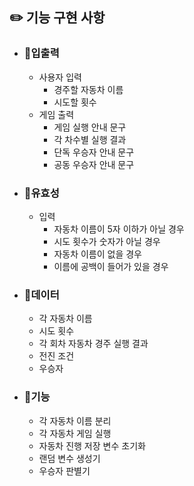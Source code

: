 ## ✏️ 기능 구현 사항

+ ### 🎯입출력
  + 사용자 입력
    + 경주할 자동차 이름
    + 시도할 횟수
  + 게임 출력
    + 게임 실행 안내 문구
    + 각 차수별 실행 결과
    + 단독 우승자 안내 문구
    + 공동 우승자 안내 문구


+ ### 🎯유효성
  + 입력
    + 자동차 이름이 5자 이하가 아닐 경우
    + 시도 횟수가 숫자가 아닐 경우
    + 자동차 이름이 없을 경우
    + 이름에 공백이 들어가 있을 경우


+ ### 🎯데이터
    + 각 자동차 이름
    + 시도 횟수
    + 각 회차 자동차 경주 실행 결과
    + 전진 조건
    + 우승자


+ ### 🎯기능
  + 각 자동차 이름 분리
  + 각 자동차 게임 실행
  + 자동차 진행 저장 변수 초기화
  + 랜덤 변수 생성기
  + 우승자 판별기


